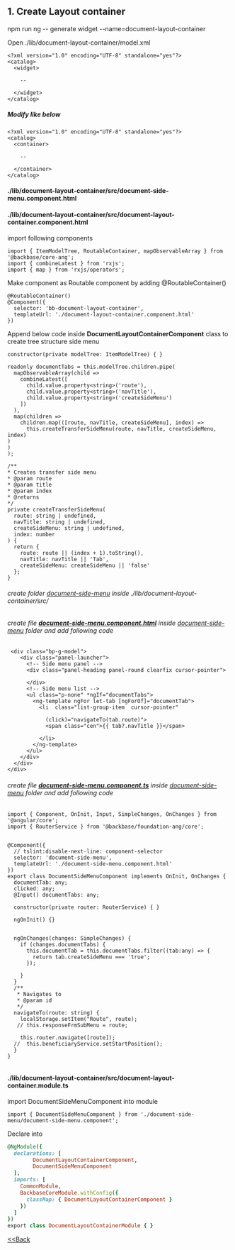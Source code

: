 ## 1. Create Layout container

npm run ng -- generate widget --name=document-layout-container

Open ./lib/document-layout-container/model.xml
```
<?xml version="1.0" encoding="UTF-8" standalone="yes"?>
<catalog>
  <widget>
    
    --
    
  </widget>
</catalog>
```

##### Modify like below 
```
<?xml version="1.0" encoding="UTF-8" standalone="yes"?>
<catalog>
  <container>
    
    --
    
  </container>
</catalog>
```
#### ./lib/document-layout-container/src/document-side-menu.component.html

#### ./lib/document-layout-container/src/document-layout-container.component.html

import following components
````
import { ItemModelTree, RoutableContainer, mapObservableArray } from '@backbase/core-ang';
import { combineLatest } from 'rxjs';
import { map } from 'rxjs/operators';
````
Make component as Routable component by adding @RoutableContainer()
````
@RoutableContainer()
@Component({
  selector: 'bb-document-layout-container',
  templateUrl: './document-layout-container.component.html'
})
````
Append below code inside <b>DocumentLayoutContainerComponent</b> class to create tree structure side menu

````
constructor(private modelTree: ItemModelTree) { }

readonly documentTabs = this.modelTree.children.pipe(
  mapObservableArray(child =>
    combineLatest([
      child.value.property<string>('route'),
      child.value.property<string>('navTitle'),
      child.value.property<string>('createSideMenu')
    ])
  ),
  map(children =>
    children.map(([route, navTitle, createSideMenu], index) =>
      this.createTransferSideMenu(route, navTitle, createSideMenu, index)
)
)
);

/**
* Creates transfer side menu
* @param route
* @param title
* @param index
* @returns
*/
private createTransferSideMenu(
  route: string | undefined,
  navTitle: string | undefined,
  createSideMenu: string | undefined,
  index: number
) {
  return {
    route: route || (index + 1).toString(),
    navTitle: navTitle || 'Tab',
    createSideMenu: createSideMenu || 'false'
  };
}
````
###### create folder <u>document-side-menu</u> inside ./lib/document-layout-container/src/
###### create file <u><b>document-side-menu.component.html</b></u> inside <u>document-side-menu</u> folder and add following code
````
 <div class="bp-g-model">
    <div class="panel-launcher">
      <!-- Side menu panel -->
      <div class="panel-heading panel-round clearfix cursor-pointer">

      </div>
      <!-- Side menu list -->
      <ul class="p-none" *ngIf="documentTabs">
        <ng-template ngFor let-tab [ngForOf]="documentTab">
          <li  class="list-group-item  cursor-pointer"

            (click)="navigateTo(tab.route)">
            <span class="cen">{{ tab?.navTitle }}</span>

          </li>
        </ng-template>
      </ul>
    </div>
  </div>
</div>

````
###### create file <u><b>document-side-menu.component.ts</b></u> inside <u>document-side-menu</u> folder and add following code
````  
import { Component, OnInit, Input, SimpleChanges, OnChanges } from '@angular/core';
import { RouterService } from '@backbase/foundation-ang/core';


@Component({
  // tslint:disable-next-line: component-selector
  selector: 'document-side-menu',
  templateUrl: './document-side-menu.component.html'
})
export class DocumentSideMenuComponent implements OnInit, OnChanges {
  documentTab: any;
  clicked: any;
  @Input() documentTabs: any;

  constructor(private router: RouterService) { }

  ngOnInit() {}


  ngOnChanges(changes: SimpleChanges) {
    if (changes.documentTabs) {
      this.documentTab = this.documentTabs.filter((tab:any) => {
        return tab.createSideMenu === 'true';
      });

    }
  }
  /**
   * Navigates to
   * @param id
   */
  navigateTo(route: string) {
    localStorage.setItem("Route", route);
   // this.responseFrmSubMenu = route;

    this.router.navigate([route]);
  //  this.beneficiaryService.setStartPosition();
  }
}
                    
````
#### ./lib/document-layout-container/src/document-layout-container.module.ts
import DocumentSideMenuComponent into module
````
import { DocumentSideMenuComponent } from './document-side-menu/document-side-menu.component';
````
Declare into 
```ruby
@NgModule({
  declarations: [
        DocumentLayoutContainerComponent,
        DocumentSideMenuComponent
  ],
  imports: [
    CommonModule,
    BackbaseCoreModule.withConfig({
      classMap: { DocumentLayoutContainerComponent }
    })
  ]
})
export class DocumentLayoutContainerModule { }
```
[<<Back](./README.md)
